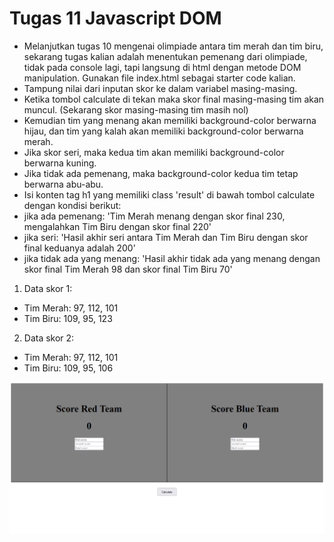 # Tugas 11 Javascript DOM

- Melanjutkan tugas 10 mengenai olimpiade antara tim merah dan tim biru, sekarang tugas kalian adalah menentukan pemenang dari olimpiade, tidak pada console lagi, tapi langsung di html dengan metode DOM manipulation. Gunakan file index.html sebagai starter code kalian.
- Tampung nilai dari inputan skor ke dalam variabel masing-masing.
- Ketika tombol calculate di tekan maka skor final masing-masing tim akan muncul. (Sekarang skor masing-masing tim masih nol)
- Kemudian tim yang menang akan memiliki background-color berwarna hijau, dan tim yang kalah akan memiliki background-color berwarna merah.
- Jika skor seri, maka kedua tim akan memiliki background-color berwarna kuning.
- Jika tidak ada pemenang, maka background-color kedua tim tetap berwarna abu-abu.
- Isi konten tag h1 yang memiliki class 'result' di bawah tombol calculate dengan kondisi berikut:
- jika ada pemenang: 'Tim Merah menang dengan skor final 230, mengalahkan Tim Biru dengan skor final 220'
- jika seri: 'Hasil akhir seri antara Tim Merah dan Tim Biru dengan skor final keduanya adalah 200'
- jika tidak ada yang menang: 'Hasil akhir tidak ada yang menang dengan skor final Tim Merah 98 dan skor final Tim Biru 70'

1. Data skor 1:

- Tim Merah: 97, 112, 101
- Tim Biru: 109, 95, 123

2. Data skor 2:

- Tim Merah: 97, 112, 101
- Tim Biru: 109, 95, 106

<!-- ![alt text](https://github.com/digidevid/basic-web-development/blob/batch-2/tugas-11.png?raw=true) -->

![plot](./tugas-11.png)
